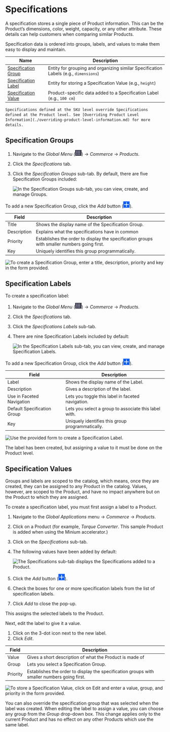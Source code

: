 # Specifications

A specification stores a single piece of Product information. This can be the Product’s dimensions, color, weight, capacity, or any other attribute. These details can help customers when comparing similar Products.

Specification data is ordered into groups, labels, and values to make them easy to display and maintain. 

| Name | Description |
| --- | --- |
| [Specification Group](#specification-groups) | Entity for grouping and organizing similar Specification Labels (e.g., `dimensions`) |
| [Specification Label](#specification-labels) | Entity for storing a Specification Value (e.g., `height`) |
| [Specification Value](#specification-values) | Product-specific data added to a Specification Label (e.g., `100 cm`) |

```{note}
Specifications defined at the SKU level override Specifications defined at the Product level. See [Overriding Product Level Information](./overriding-product-level-information.md) for more details.
``` 

## Specification Groups

1. Navigate to the _Global Menu_ (![Applications Menu icon](../../../images/icon-applications-menu.png)) → _Commerce_ → _Products_.
1. Click the _Specifications_ tab.
1. Click the _Specification Groups_ sub-tab. By default, there are five Specification Groups included:

    ![In the Specification Groups sub-tab, you can view, create, and manage Groups.](./specifications/images/01.png)

To add a new Specification Group, click the *Add* button (![Add Button](../../../images/icon-add.png)).

| Field | Description |
| --- | --- |
| Title | Shows the display name of the Specification Group. |
| Description | Explains what the specifications have in common |
| Priority | Establishes the order to display the specification groups with smaller numbers going first. |
| Key | Uniquely identifies this group programmatically. |

![To create a Specification Group, enter a title, description, priority and key in the form provided.](./specifications/images/02.png)

## Specification Labels

To create a specification label:

1. Navigate to the _Global Menu_ (![Applications Menu icon](../../../images/icon-applications-menu.png)) → _Commerce_ → _Products_.
1. Click the _Specifications_ tab.
1. Click the _Specifications Labels_ sub-tab.
1. There are nine Specification Labels included by default:

    ![In the Specification Labels sub-tab, you can view, create, and manage Specification Labels.](./specifications/images/03.png)

To add a new Specification Group, click the *Add* button (![Add Button](../../../images/icon-add.png)).

| Field | Description |
| --- | --- |
| Label | Shows the display name of the Label. |
| Description | Gives a description of the label. |
| Use in Faceted Navigation | Lets you toggle this label in faceted navigation. |
| Default Specification Group | Lets you select a group to associate this label with. |
| Key | Uniquely identifies this group programmatically. |

![Use the provided form to create a Specification Label.](./specifications/images/04.png)

The label has been created, but assigning a value to it must be done on the Product level.

## Specification Values

 Groups and labels are scoped to the catalog, which means, once they are created, they can be assigned to any Product in the catalog. Values, however, are scoped to the Product, and have no impact anywhere but on the Product to which they are assigned.

 To create a specification label, you must first assign a label to a Product.

1. Navigate to the _Global Applications_ menu → _Commerce_ → _Products_.
1. Click on a Product (for example, _Torque Converter_. This sample Product is added when using the Minium accelerator.)
1. Click on the _Specifications_ sub-tab.
1. The following values have been added by default:

    ![The Specifications sub-tab displays the Specifications added to a Product.](./specifications/images/05.png)

1. Click the *Add* button (![Add Button](../../../images/icon-add.png)).
1. Check the boxes for one or more specification labels from the list of specification labels.
1. Click _Add_ to close the pop-up.

This assigns the selected labels to the Product.

Next, edit the label to give it a value.

1. Click on the 3-dot icon next to the new label.
1. Click _Edit_.

|Field | Description |
|----- | --------- |
| Value | Gives a short description of what the Product is made of |
| Group | Lets you select a Specification Group. |
| Priority | Establishes the order to display the specification groups with smaller numbers going first. |

![To store a Specification Value, click on Edit and enter a value, group, and priority in the form provided.](./specifications/images/06.png)

You can also override the specification group that was selected when the label was created. When editing the label to assign a value, you can choose any group from the _Group_ drop-down box. This change applies only to the current Product and has no effect on any other Products which use the same label.
